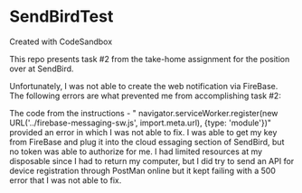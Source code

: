 # SendBirdTest
Created with CodeSandbox

This repo presents task #2 from the take-home assignment for the position over at SendBird.

Unfortunately, I was not able to create the web notification via FireBase. The following errors are what prevented me from accomplishing task #2:

The code from the instructions - " navigator.serviceWorker.register(new URL('../firebase-messaging-sw.js', import.meta.url), {type: 'module'})" provided an error in which I was not able to fix.
I was able to get my key from FireBase and plug it into the cloud essaging section of SendBird, but no token was able to authorize for me. I had limited resources at my disposable since I had to return my computer, but I did try to send an API for device registration through PostMan online but it kept failing with a 500 error that I was not able to fix.
